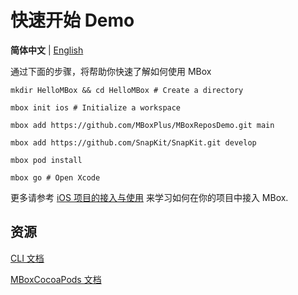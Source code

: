 # 快速开始 Demo

**简体中文** | [English](quick_start_demo_ios.md)

通过下面的步骤，将帮助你快速了解如何使用 MBox

```shell
mkdir HelloMBox && cd HelloMBox # Create a directory

mbox init ios # Initialize a workspace

mbox add https://github.com/MBoxPlus/MBoxReposDemo.git main

mbox add https://github.com/SnapKit/SnapKit.git develop

mbox pod install

mbox go # Open Xcode
```

更多请参考 [iOS 项目的接入与使用](./getting_started_ios-cn.md) 来学习如何在你的项目中接入 MBox.

## 资源

[CLI 文档](https://github.com/MBoxPlus/mbox/wiki/CLI-documentation)

[MBoxCocoaPods 文档](https://github.com/MBoxPlus/mbox-cocoapods)
